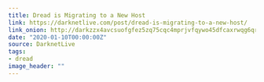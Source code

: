 ```yaml
---
title: Dread is Migrating to a New Host
link: https://darknetlive.com/post/dread-is-migrating-to-a-new-host/
link_onion: http://darkzzx4avcsuofgfez5zq75cqc4mprjvfqywo45dfcaxrwqg6qrlfid.onion/post/dread-is-migrating-to-a-new-host/
date: "2020-01-10T00:00:00Z"
source: DarknetLive
tags:
- dread
image_header: ""
---
```


